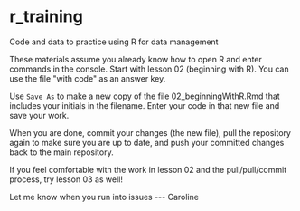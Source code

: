 # r_training
Code and data to practice using R for data management


These materials assume you already know how to open R and enter commands in the console.
Start with lesson 02 (beginning with R). You can use the file "with code" as an answer key.

Use `Save As` to make a new copy of the file 02_beginningWithR.Rmd that includes your initials in the filename. Enter your code in that new file and save your work.

When you are done, commit your changes (the new file), pull the repository again to make sure you are up to date, and push your committed changes back to the main repository.

If you feel comfortable with the work in lesson 02 and the pull/pull/commit process, try lesson 03 as well!

Let me know when you run into issues ---
Caroline
